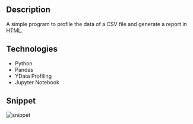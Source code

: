 ## Description
A simple program to profile the data of a CSV file and generate a report in HTML.

## Technologies
- Python
- Pandas
- YData Profiling
- Jupyter Notebook

## Snippet
![snippet](https://github.com/Lu15700/data_profiling_in_python/assets/102251361/6338b546-d49d-4bbf-84a6-aecc69499b8a)

